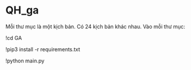 # QH_ga
Mỗi thư mục là một kịch bản. 
Có 24 kịch bản khác nhau.
Vào mỗi thư mục:

!cd GA

!pip3 install -r requirements.txt

!python main.py
